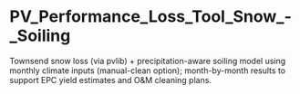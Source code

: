 # PV_Performance_Loss_Tool_Snow_-_Soiling
Townsend snow loss (via pvlib) + precipitation-aware soiling model using monthly climate inputs (manual-clean option); month-by-month results to support EPC yield estimates and O&amp;M cleaning plans.
